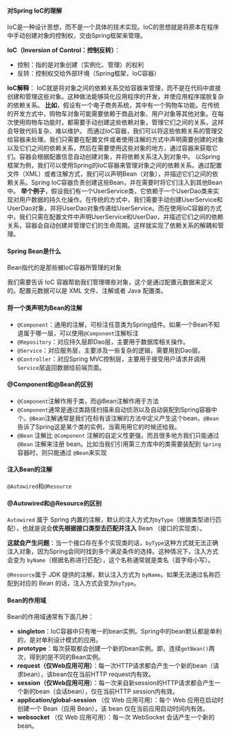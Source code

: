 #### 对Spring IoC的理解
IoC是一种设计思想，而不是一个具体的技术实现。IoC的思想就是将原本在程序中手动创建对象的控制权，交由Spring框架来管理。

**IoC（Inversion of Control：控制反转）**：
- 控制：指的是对象创建（实例化、管理）的权利
- 反转：控制权交给外部环境（Spring框架，IoC容器）

**IoC解释**：
IoC就是将对象之间的依赖关系交给容器来管理，而不是在代码中直接创建和管理这些对象。这种做法能够简化应用程序的开发，并使应用程序摆脱复杂的依赖关系。
**比如**，假设有一个电子商务系统，其中有一个购物车功能。在传统的开发方式中，购物车对象可能需要依赖于商品对象、用户对象等其他对象。在每次使用购物车功能时，都需要手动创建这些依赖对象，管理它们之间的关系，这样会导致代码复杂、难以维护。
而通过IoC容器，我们可以将这些依赖关系的管理交给容器来处理。我们只需要在配置文件或者使用注解的方式中声明需要创建的对象以及它们之间的依赖关系，然后在需要使用这些对象的地方，通过容器来获取它们。容器会根据配置信息自动创建对象，并将依赖关系注入到对象中。
以Spring框架为例，我们可以使用Spring的IoC容器来管理对象之间的依赖关系。通过配置文件（XML）或者注解方式，我们可以声明Bean（对象），并描述它们之间的依赖关系。Spring IoC容器负责创建这些Bean，并在需要时将它们注入到其他Bean中。
**举个例子**，假设我们有一个UserService类，它依赖于一个UserDao类来实现对用户数据的持久化操作。在传统的方式中，我们需要手动创建UserService和UserDao对象，并将UserDao对象传递给UserService。而在使用IoC容器的方式中，我们只需在配置文件中声明UserService和UserDao，并描述它们之间的依赖关系，容器会自动创建并管理它们的生命周期。这样就实现了依赖关系的解耦和管理。

#### Spring Bean是什么
Bean指代的是那些被IoC容器所管理的对象

我们需要告诉 IoC 容器帮助我们管理哪些对象，这个是通过配置元数据来定义的。配置元数据可以是 XML 文件、注解或者 Java 配置类。

#### 将一个类声明为Bean的注解
- `@Component`：通用的注解，可标注任意类为Spring组件。如果一个Bean不知道属于哪一层，可以使用`@Component`注解标注
- `@Repository`：对应持久层即Dao层，主要用于数据库相关操作。
- `@Service`：对应服务层，主要涉及一些复杂的逻辑，需要用到Dao层。
- `@Controller`：对应Spring MVC控制层，主要用于接受用户请求并调用`Service`层返回数据给前端页面。

#### @Component和@Bean的区别
- `@Component`注解作用于类，而@Bean注解作用于方法
- `@Component`通常是通过类路径扫描来自动侦测以及自动装配到Spring容器中个。`@Bean`注解通常是我们在标有该注解的方法中定义产生这个bean，`@Bean`告诉了Spring这是某个类的实例，当需用用它的时候还给我。
- `@Bean` 注解比 `@Component` 注解的自定义性更强，而且很多地方我们只能通过 `@Bean` 注解来注册 bean。比如当我们引用第三方库中的类需要装配到 `Spring`容器时，则只能通过 `@Bean`来实现

#### 注入Bean的注解
`@Autowired`和`@Resource`

#### @Autowired和@Resource的区别
`Autowired` 属于 Spring 内置的注解，默认的注入方式为`byType`（根据类型进行匹配），也就是说会**优先根据接口类型去匹配并注入** Bean （接口的实现类）。

**这就会产生问题**：当一个接口存在多个实现类的话，`byType`这种方式就无法正确注入对象，因为Spring会同时找到多个满足条件的选择。这种情况下，注入方式会变为 `byName`（根据名称进行匹配），这个名称通常就是类名（首字母小写）。

`@Resource`属于 JDK 提供的注解，默认注入方式为 `byName`。如果无法通过名称匹配到对应的 Bean 的话，注入方式会变为`byType`。

#### Bean的作用域
Bean的作用域通常有下面几种：
- **singleton**：IoC容器中只有唯一的bean实例。Spring中的bean默认都是单利的，是对单利设计模式的应用。
- **prototype**：每次获取都会创建一个新的bean实例。即，连续`getBean()`两次，得到的是不同的Bean实例。
- **request（仅Web应用可用）**：每一次HTTP请求都会产生一个新的bean（请求bean），该bean仅在当前HTTP request内有效。
- **session（仅Web应用可用**）：每一次来自新session的HTTP请求都会产生一个新的bean（会话bean），仅在当前HTTP session内有效。
- **application/global-session** （仅 Web 应用可用）：每个 Web 应用在启动时创建一个 Bean（应用 Bean），该 bean 仅在当前应用启动时间内有效。
- **websocket** （仅 Web 应用可用）：每一次 WebSocket 会话产生一个新的 bean。
